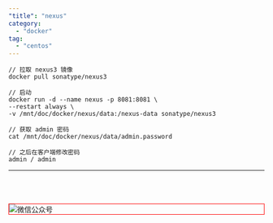 ```yaml
---
"title": "nexus"
category:
  - "docker"
tag:
  - "centos"
---
```


```
// 拉取 nexus3 镜像
docker pull sonatype/nexus3

// 启动
docker run -d --name nexus -p 8081:8081 \
--restart always \
-v /mnt/doc/docker/nexus/data:/nexus-data sonatype/nexus3

// 获取 admin 密码
cat /mnt/doc/docker/nexus/data/admin.password 

// 之后在客户端修改密码
admin / admin 
```

---

<br /><br /><br />
<img style="border:1px red solid; display:block; margin:0 auto;" :src="$withBase('/qrcode.jpg')" alt="微信公众号" />


